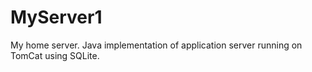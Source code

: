 # MyServer1
My home server. Java implementation of application server running on TomCat using SQLite.
